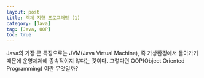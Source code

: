 ```yaml
---
layout: post
title: 객체 지향 프로그래밍 (1)
category: [Java]
tag: [Java, OOP]
toc: true
---
```


Java의 가장 큰 특징으로는 JVM(Java Virtual Machine), 즉 가상환경에서 돌아가기 때문에 운영체제에 종속적이지 않다는 것이다.
그렇다면 OOP(Object Oriented Programming) 이란 무엇일까?